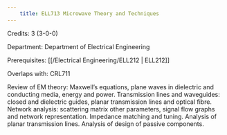 ```yaml
---
    title: ELL713 Microwave Theory and Techniques
---
```

Credits: 3 (3-0-0)

Department: Department of Electrical Engineering

Prerequisites: [[/Electrical Engineering/ELL212 | ELL212]]

Overlaps with: CRL711

Review of EM theory: Maxwell’s equations, plane waves in dielectric and conducting media, energy and power. Transmission lines and waveguides: closed and dielectric guides, planar transmission lines and optical fibre. Network analysis: scattering matrix other parameters, signal flow graphs and network representation. Impedance matching and tuning. Analysis of planar transmission lines. Analysis of design of passive components.